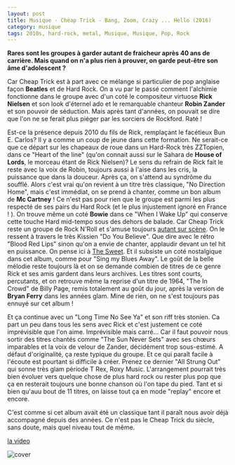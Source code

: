 ```yaml
---
layout: post
title: Musique - Cheap Trick - Bang, Zoom, Crazy ... Hello (2016)
category: musique
tags: 2010s, hard-rock, metal, Musique, Musique, Pop, Rock
---
```

**Rares sont les groupes à garder autant de fraicheur après 40 ans de carrière. Mais quand on n'a plus rien à prouver, on garde peut-être son âme d'adolescent ?**

Car Cheap Trick est à part avec ce mélange si particulier de pop anglaise façon **Beatles** et de Hard Rock. On a vu par le passé comment l'alchimie fonctionne dans le groupe avec d'un coté le compositeur virtuose **Rick Nielsen** et son look d'éternel ado et le remarquable chanteur **Robin Zander** et son pouvoir de séduction. Mais après tant d'années, on pouvait se dire que l'on ne se ferait plus piéger par les sorciers de Rockford. Raté !

Est-ce la présence depuis 2010 du fils de Rick, remplaçant le facétieux Bun E. Carlos? Il y a comme un coup de jeune dans cette formation. Ne serait-ce que ce départ sur les chapeaux de roue dans un Hard-Rock très ZZTopien, dans ce "Heart of the line" (qu'on connait aussi sur le Sahara de **House of Lords**, le morceau étant de Rick Nielsen)? Le sens du refrain de Rick fait le reste avec la voix de Robin, toujours aussi à l'aise dans les cris, la puissance que dans la douceur. Après ça, on s'attend au syndrôme du soufflé. Alors c'est vrai qu'on revient à un titre très classique, "No Direction Home", mais c'est immédiat, on se prend à chanter, comme un bon album de **Mc Cartney** ! Ce n'est pas pour rien que le groupe est parmi les plus respecté de ses pairs du Hard Rock (et le plus injustement ignoré en France ! ). On trouve même un coté **Bowie** dans ce "When I Wake Up" qui conserve cette touche Hard mid-tempo sous des dehors de balade. Car Cheap Trick reste un groupe de Rock N'Roll et s'amuse toujours <span style="text-decoration:underline;"><a href="http://histozic.fr/2011/06/17/cheap-trick-dublin-2011/">autant sur scène</a></span>. On le ressent à travers le très Kissien "Do You Believe". Que dire avec le rétro "Blood Red Lips" sinon qu'on a envie de chanter, applaudir devant un tel hit en puissance. On pense ici à <span style="text-decoration:underline;"><a href="http://histozic.fr/2012/05/23/the-sweet-new-york-connection/">The Sweet</a></span>. Et il subsiste un coté nostalgique dans cet album, comme pour "Sing my Blues Away". Le goût de la belle mélodie reste toujours là et on se demande combien de titres de ce genre Rick et ses amis gardent dans leurs archives. Les titres sont courts, percutants, et on retrouve même la reprise d'un titre de 1964, "The In Crowd" de Billy Page, remis totalement au goût du jour, après la version de **Bryan Ferry** dans les années glam. Mine de rien, on ne s'est toujours pas ennuyé sur cet album !

Et ça continue avec un "Long Time No See Ya" et son riff très stonien. Ca part un peu dans tous les sens avec Rick et c'est justement ce coté imprévisible que l'on aime. Imprévisible mais carré... Car il faut pouvoir nous sortir des titres chantés comme "The Sun Never Sets" avec ses chœurs imparables et la voix de velour de Zander, décidément trop sous-estimé. A défaut d'originalité, ça reste typique du groupe. Et ce qui paraît facile à l'écoute est pourtant si difficile à créer. Prenez ce dernier "All Strung Out" qui sonne très glam période T Rex, Roxy Music. L'arrangement pourrait très bien évoluer vers quelque chose de plus hard rock ou rester plus pop que ça en resterait toujours une bonne chanson où l'on tape du pied. Tant et si bien qu'auu bout de 11 titres, on laisse tout ça en mode "replay" encore et encore.

C'est comme si cet album avait été un classique tant il paraît nous avoir déjà accompagné depuis des années. Ce n'est pas le Cheap Trick du siècle, sans doute, mais quel niveau tout de même.

[la video](https://www.youtube.com/watch?v=Kjiy_RL7uhk)

![cover](http://cheziceman.files.wordpress.com/2016/06/bang-zoom-crazy-hello.jpg)
